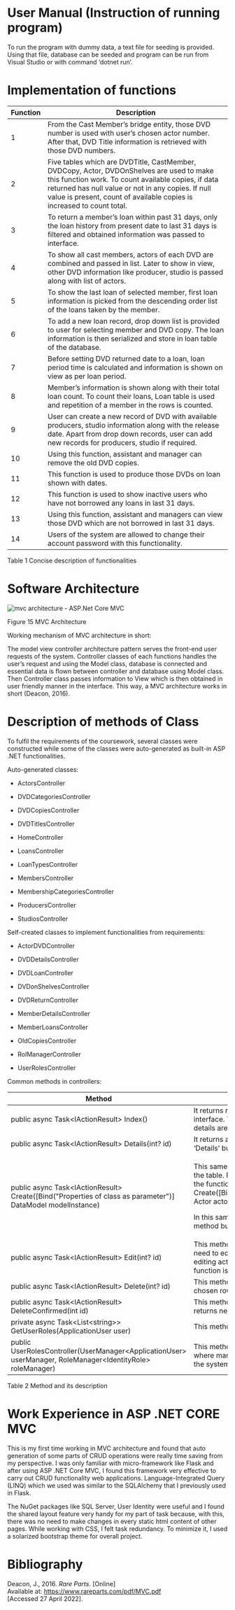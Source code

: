 # **User Manual (Instruction of running program)**

To run the program with dummy data, a text file for seeding is provided.
Using that file, database can be seeded and program can be run from
Visual Studio or with command ‘dotnet run’.


# Implementation of functions

| **Function** | **Description**                                                                                                                                                                                                                                                                 |
| ------------ | ------------------------------------------------------------------------------------------------------------------------------------------------------------------------------------------------------------------------------------------------------------------------------- |
| 1            | From the Cast Member’s bridge entity, those DVD number is used with user’s chosen actor number. After that, DVD Title information is retrieved with those DVD numbers.                                                                                                          |
| 2            | Five tables which are DVDTitle, CastMember, DVDCopy, Actor, DVDOnShelves are used to make this function work. To count available copies, if data returned has null value or not in any copies. If null value is present, count of available copies is increased to count total. |
| 3            | To return a member’s loan within past 31 days, only the loan history from present date to last 31 days is filtered and obtained information was passed to interface.                                                                                                            |
| 4            | To show all cast members, actors of each DVD are combined and passed in list. Later to show in view, other DVD information like producer, studio is passed along with list of actors.                                                                                           |
| 5            | To show the last loan of selected member, first loan information is picked from the descending order list of the loans taken by the member.                                                                                                                                     |
| 6            | To add a new loan record, drop down list is provided to user for selecting member and DVD copy. The loan information is then serialized and store in loan table of the database.                                                                                                |
| 7            | Before setting DVD returned date to a loan, loan period time is calculated and information is shown on view as per loan period.                                                                                                                                                 |
| 8            | Member’s information is shown along with their total loan count. To count their loans, Loan table is used and repetition of a member in the rows is counted.                                                                                                                    |
| 9            | User can create a new record of DVD with available producers, studio information along with the release date. Apart from drop down records, user can add new records for producers, studio if required.                                                                         |
| 10           | Using this function, assistant and manager can remove the old DVD copies.                                                                                                                                                                                                       |
| 11           | This function is used to produce those DVDs on loan shown with dates.                                                                                                                                                                                                           |
| 12           | This function is used to show inactive users who have not borrowed any loans in last 31 days.                                                                                                                                                                                   |
| 13           | Using this function, assistant and managers can view those DVD which are not borrowed in last 31 days.                                                                                                                                                                          |
| 14           | Users of the system are allowed to change their account password with this functionality.                                                                                                                                                                                       |

<span id="_Toc102992326" class="anchor"></span>Table 1 Concise
description of functionalities

# Software Architecture

![mvc architecture - ASP.Net Core MVC](media/image15.jpeg)

<span id="_Toc102992325" class="anchor"></span>Figure 15 MVC
Architecture

Working mechanism of MVC architecture in short:

The model view controller architecture pattern serves the front-end user
requests of the system. Controller classes of each functions handles the
user’s request and using the Model class, database is connected and
essential data is flown between controller and database using Model
class. Then Controller class passes information to View which is then
obtained in user friendly manner in the interface. This way, a MVC
architecture works in short (Deacon, 2016).

# Description of methods of Class

To fulfil the requirements of the coursework, several classes were
constructed while some of the classes were auto-generated as built-in
ASP .NET functionalities.

Auto-generated classes:

  - ActorsController

  - DVDCategoriesController

  - DVDCopiesController

  - DVDTitlesController

  - HomeController

  - LoansController

  - LoanTypesController

  - MembersController

  - MembershipCategoriesController

  - ProducersController

  - StudiosController

Self-created classes to implement functionalities from requirements:

  - ActorDVDController

  - DVDDetailsController

  - DVDLoanController

  - DVDonShelvesController

  - DVDReturnController

  - MemberDetailsController

  - MemberLoansController

  - OldCopiesController

  - RolManagerController

  - UserRolesController

Common methods in controllers:

<table>
<thead>
<tr class="header">
<th><strong>Method</strong></th>
<th><strong>Description</strong></th>
</tr>
</thead>
<tbody>
<tr class="odd">
<td>public async Task&lt;IActionResult&gt; Index()</td>
<td>It returns records of desired data to the view or user interface. The table list of producers, actors, studio, DVD details are rendered using this method.</td>
</tr>
<tr class="even">
<td>public async Task&lt;IActionResult&gt; Details(int? id)</td>
<td>It returns a detailed view of a record of a particular row when ‘Details’ button is clicked for a particular row of data.</td>
</tr>
<tr class="odd">
<td>public async Task&lt;IActionResult&gt; Create([Bind("Properties of class as parameter")] DataModel modelInstance)</td>
<td><p>This same format is used to create methods to insert data in the table. For example: if we want to add new actor record, the function will be public async Task&lt;IActionResult&gt; Create([Bind("ActorNumber,ActorSurname,ActorFirstName")] Actor actor)</p>
<p>In this same format, other classes has their own create method but the format is same for create operation.</p></td>
</tr>
<tr class="even">
<td>public async Task&lt;IActionResult&gt; Edit(int? id)</td>
<td>This method is used in the controller classes where there is need to edit the information of a row/tuple. For example: editing actor, producer, studio and similar records, this function is used in our system.</td>
</tr>
<tr class="odd">
<td>public async Task&lt;IActionResult&gt; Delete(int? id)</td>
<td>This method is used to return the view to delete user’s chosen row from the table.</td>
</tr>
<tr class="even">
<td>public async Task&lt;IActionResult&gt; DeleteConfirmed(int id)</td>
<td>This method confirms the deletion of a row from the table and returns new updated view in the interface.</td>
</tr>
<tr class="odd">
<td>private async Task&lt;List&lt;string&gt;&gt; GetUserRoles(ApplicationUser user)</td>
<td>This method is used to retrieve user roles from the database.</td>
</tr>
<tr class="even">
<td>public UserRolesController(UserManager&lt;ApplicationUser&gt; userManager, RoleManager&lt;IdentityRole&gt; roleManager)</td>
<td>This method is used to make changes in the roles of users where manager can assign or remove roles to the users of the system.</td>
</tr>
</tbody>
</table>

<span id="_Toc102992327" class="anchor"></span>Table 2 Method and its
description

# Work Experience in ASP .NET CORE MVC

This is my first time working in MVC architecture and found that auto
generation of some parts of CRUD operations were really time saving from
my perspective. I was only familiar with micro-framework like Flask and
after using ASP .NET Core MVC, I found this framework very effective to
carry out CRUD functionality web applications. Language-Integrated Query
(LINQ) which we used was similar to the SQLAlchemy that I previously
used in Flask.

The NuGet packages like SQL Server, User Identity were useful and I
found the shared layout feature very handy for my part of task because,
with this, there was no need to make changes in every static html
content of other pages. While working with CSS, I felt task redundancy.
To minimize it, I used a solarized bootstrap theme for overall project.

# Bibliography

Deacon, J., 2016. *Rare Parts.* \[Online\]  
Available at:
<span class="underline">https://www.rareparts.com/pdf/MVC.pdf</span>  
\[Accessed 27 April 2022\].

#
